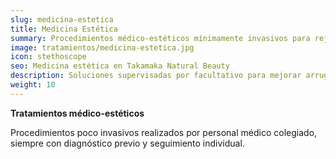 ```yaml
---
slug: medicina-estetica
title: Medicina Estética
summary: Procedimientos médico-estéticos mínimamente invasivos para rejuvenecer tu piel.
image: tratamientos/medicina-estetica.jpg
icon: stethoscope
seo: Medicina estética en Takamaka Natural Beauty
description: Soluciones supervisadas por facultativo para mejorar arrugas, volumen y calidad cutánea con total seguridad.
weight: 10
---
```


**Tratamientos médico-estéticos**

Procedimientos poco invasivos realizados por personal médico colegiado, siempre con diagnóstico previo y seguimiento individual.
